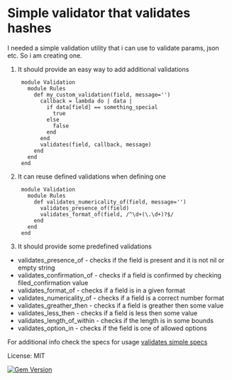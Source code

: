 # Simple validator that validates hashes

I needed a simple validation utility that i can use to validate params,
json etc. So i am creating one.

1. It should provide an easy way to add additional validations

        module Validation
          module Rules
            def my_custom_validation(field, message='')
              callback = lambda do | data |
                if data[field] == something_special
                  true
                else
                  false
                end
              end
              validates(field, callback, message)
            end
          end
        end

2. It can reuse defined validations when defining one

        module Validation
          module Rules
            def validates_numericality_of(field, message='')
              validates_presence_of(field)
              validates_format_of(field, /^\d+(\.\d+)?$/
            end
          end
        end

3. It should provide some predefined validations
  * validates_presence_of - checks if the field is present and it is not nil or empty string
  * validates_confirmation_of - checks if a field is confirmed by checking filed\_confirmation value
  * validates_format_of - checks if a field is in a given format
  * validates_numericality_of - checks if a field is a correct number format
  * validates_greather_then - checks if a field is greather then some value
  * validates_less_then - checks if a field is less then some value
  * validates_length_of_within - checks if the length is in some bounds
  * validates_option_in - checks if the field is one of allowed options

For additional info check the specs for usage [validates simple specs](https://github.com/sirfilip/validates_simple/blob/master/spec/validation_spec.rb)


License: MIT

[![Gem Version](https://badge.fury.io/rb/validates_simple.png)](http://badge.fury.io/rb/validates_simple)
